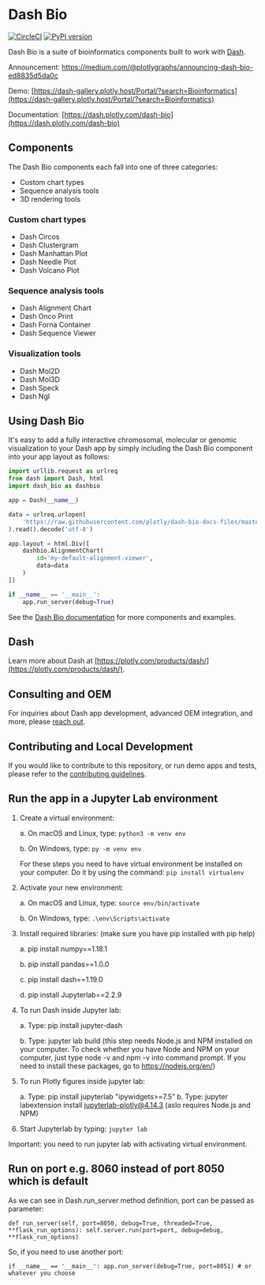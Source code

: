 # Dash Bio
[![CircleCI](https://circleci.com/gh/plotly/dash-bio/tree/master.svg?style=svg)](https://circleci.com/gh/plotly/dash-bio)
[![PyPI version](https://badge.fury.io/py/dash-bio.svg)](https://badge.fury.io/py/dash-bio)

Dash Bio is a suite of bioinformatics components built to work with
[Dash](https://github.com/plotly/dash/).

Announcement: https://medium.com/@plotlygraphs/announcing-dash-bio-ed8835d5da0c

Demo:
[https://dash-gallery.plotly.host/Portal/?search=Bioinformatics](https://dash-gallery.plotly.host/Portal/?search=Bioinformatics)

Documentation:
[https://dash.plotly.com/dash-bio](https://dash.plotly.com/dash-bio)

## Components

The Dash Bio components each fall into one of three categories:

- Custom chart types
- Sequence analysis tools
- 3D rendering tools


### Custom chart types

- Dash Circos
- Dash Clustergram
- Dash Manhattan Plot
- Dash Needle Plot
- Dash Volcano Plot

### Sequence analysis tools

- Dash Alignment Chart
- Dash Onco Print
- Dash Forna Container
- Dash Sequence Viewer

### Visualization tools

- Dash Mol2D
- Dash Mol3D
- Dash Speck
- Dash Ngl


## Using Dash Bio

It's easy to add a fully interactive chromosomal, molecular or genomic visualization to your Dash app by simply
including the Dash Bio component into your app layout as follows:

```python
import urllib.request as urlreq
from dash import Dash, html
import dash_bio as dashbio

app = Dash(__name__)

data = urlreq.urlopen(
    'https://raw.githubusercontent.com/plotly/dash-bio-docs-files/master/alignment_viewer_p53.fasta'
).read().decode('utf-8')

app.layout = html.Div([
    dashbio.AlignmentChart(
        id='my-default-alignment-viewer',
        data=data
    )
])

if __name__ == '__main__':
    app.run_server(debug=True)
```

See the [Dash Bio documentation](https://dash.plotly.com/dash-bio) for more components and examples.

## Dash

Learn more about Dash at
[https://plotly.com/products/dash/](https://plotly.com/products/dash/).

## Consulting and OEM

For inquiries about Dash app development, advanced OEM integration,
and more, please [reach
out](https://plotly.typeform.com/to/mH1Cpb).

## Contributing and Local Development

If you would like to contribute to this repository, or run demo apps and tests, please refer to
the [contributing
guidelines](https://github.com/plotly/dash-bio/blob/master/CONTRIBUTING.md).

## Run the app in a Jupyter Lab environment

1. Create a virtual environment:

    a. On macOS and Linux, type: `python3 -m venv env`

    b. On Windows, type: `py -m venv env` 

    For these steps you need to have virtual environment be installed on your
    computer. Do it by using the command: `pip install virtualenv`

2. Activate your new environment:

    a. On macOS and Linux, type: `source env/bin/activate`

    b. On Windows, type: `.\env\Scripts\activate`

3. Install required libraries: (make sure you have pip installed with pip help)

    a. pip install numpy==1.18.1

    b. pip install pandas==1.0.0

    c. pip install dash==1.19.0

    d. pip install Jupyterlab==2.2.9

4. To run Dash inside Jupyter lab:

    a. Type: pip install jupyter-dash

    b. Type: jupyter lab build (this step needs Node.js and NPM installed on your
    computer. To check whether you have Node and NPM on your computer, just type
    node -v and npm -v into command prompt. If you need to install these packages,
    go to https://nodejs.org/en/)

5. To run Plotly figures inside jupyter lab:

    a. Type: pip install jupyterlab "ipywidgets>=7.5”
    b. Type: jupyter labextension install jupyterlab-plotly@4.14.3
    (aslo requires Node.js and NPM)

6. Start Jupyterlab by typing: `jupyter lab`

Important: you need to run jupyter lab with activating virtual environment.

## Run on port e.g. 8060 instead of port 8050 which is default

As we can see in Dash.run_server method definition,
port can be passed as parameter:

`def run_server(self,
               port=8050,
               debug=True,
               threaded=True,
               **flask_run_options):
    self.server.run(port=port, debug=debug, **flask_run_options)`

So, if you need to use another port:

`if __name__ == '__main__':
    app.run_server(debug=True, port=8051) # or whatever you choose`
